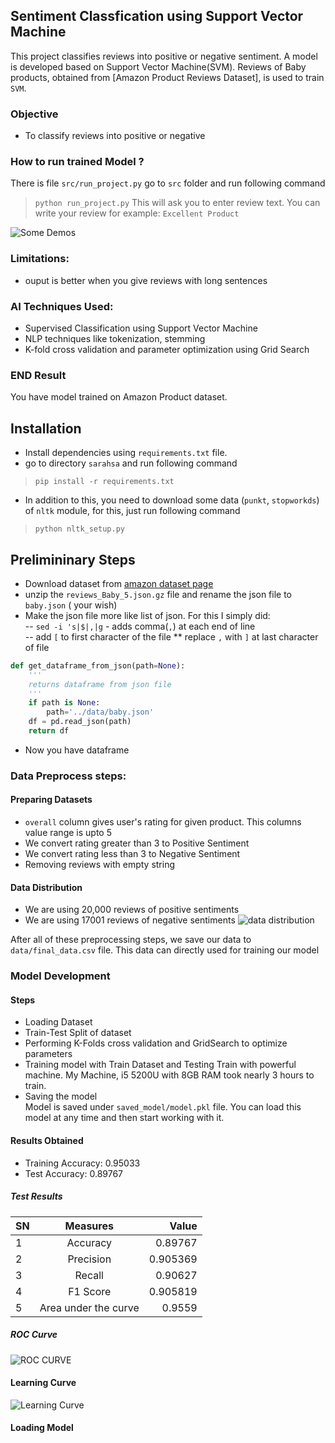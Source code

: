 ## Sentiment Classfication using Support Vector Machine
This project classifies reviews into positive or negative sentiment. A model is developed based on Support Vector Machine(SVM). Reviews of Baby products, obtained from [Amazon Product Reviews Dataset], is used to train `SVM`. 
### Objective
- To classify reviews into positive or negative
### How to run trained Model ?
There is file `src/run_project.py` go to `src` folder and run following command
>`python run_project.py`
This will ask you to enter review text. You can write your review for example:
>`Excellent Product`

![Some Demos]('../images/run_demo.png')

### Limitations:
- ouput is better when you give reviews with long sentences

### AI Techniques Used:
- Supervised Classification using Support Vector Machine
- NLP techniques like tokenization, stemming
- K-fold cross validation and parameter optimization using Grid Search
### END Result
You have model trained on Amazon Product dataset.
## Installation
* Install dependencies using `requirements.txt` file. 
* go to directory `sarahsa` and run following command
>`pip install -r requirements.txt`
* In addition to this, you need to download some data (`punkt`, `stopworkds`) of `nltk` module, for this, just run following command
>`python nltk_setup.py`
## Prelimininary Steps
* Download dataset from [amazon dataset page](http://jmcauley.ucsd.edu/data/amazon/)
* unzip the `reviews_Baby_5.json.gz` file and rename the json file to
  `baby.json` ( your wish)
* Make the json file more like list of json. For this I simply did:  
-- `sed -i 's|$|,|g` - adds comma(`,`) at each end of line  
-- add `[` to first character of the file
** replace `,` with `]` at last character of file
```python
def get_dataframe_from_json(path=None):
    '''
    returns dataframe from json file
    '''
    if path is None:
        path='../data/baby.json'
    df = pd.read_json(path)
    return df
```
* Now you have dataframe
### Data Preprocess steps:
#### Preparing Datasets
- `overall` column gives user's rating for given product. This columns value range is upto 5
- We convert rating greater than 3 to Positive Sentiment
- We convert rating less than 3 to Negative Sentiment
- Removing reviews with empty string
#### Data Distribution
- We are using 20,000 reviews of positive sentiments
- We are using 17001 reviews of negative sentiments
![data distribution]('../images/data_distribution.png') 

After all of these preprocessing steps, we save our data to `data/final_data.csv` file. This data can directly used for training our model
### Model Development 
#### Steps #### 
- Loading Dataset  
- Train-Test Split of dataset
- Performing K-Folds cross validation and GridSearch to optimize parameters
- Training model with Train Dataset and Testing
Train with powerful machine. My Machine, i5 5200U with 8GB RAM took nearly 3 hours to train.
- Saving the model  
Model is saved under `saved_model/model.pkl` file. You can load this model at any time and then start working with it.

#### Results Obtained
- Training Accuracy: 0.95033
- Test Accuracy: 0.89767
##### Test Results
| SN  | Measures           | Value  |
| --- |:-------------:| -----:|
| 1 |  Accuracy  | 0.89767 |
| 2 | Precision      |    0.905369 |
| 3 | Recall    |    0.90627 |
| 4 | F1 Score |  0.905819 |
| 5 | Area under the curve | 0.9559 |

##### ROC Curve
![ROC CURVE]('images/roc.png')

#### Learning Curve
![Learning Curve]('images/learningcurve.png')

#### Loading Model
```python

```
